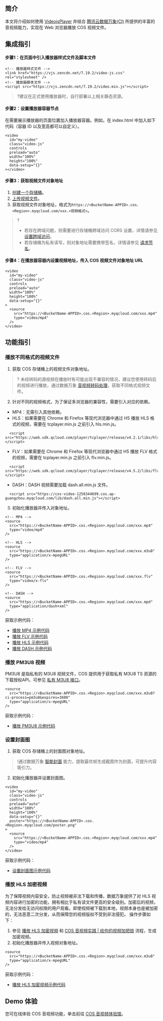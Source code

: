 ## 简介
本文将介绍如何使用 [VideojsPlayer](https://videojs.com/) 并结合 [腾讯云数据万象(CI)](https://cloud.tencent.com/document/product/460/47503) 所提供的丰富的音视频能力，实现在 Web 浏览器播放 COS 视频文件。

## 集成指引
#### 步骤1：在页面中引入播放器样式文件及脚本文件
```
<!-- 播放器样式文件 -->
<link href="https://vjs.zencdn.net/7.19.2/video-js.css" rel="stylesheet" />
<!-- 播放器脚本文件 -->
<script src="https://vjs.zencdn.net/7.19.2/video.min.js"></script>
```

>?建议在正式使用播放器时，自行部署以上相关静态资源。

#### 步骤2：设置播放器容器节点

在需要展示播放器的页面位置加入播放器容器。例如，在 index.html 中加入如下代码（容器 ID 以及宽高都可以自定义）。

```
<video
  id="my-video"
  class="video-js"
  controls
  preload="auto"
  width="100%"
  height="100%"
  data-setup="{}"
></video>
```

#### 步骤3：获取视频文件对象地址
1. [创建一个存储桶](https://cloud.tencent.com/document/product/436/13309)。
2. [上传视频文件](https://cloud.tencent.com/document/product/436/13321)。
3. 获取视频文件对象地址，格式为`https://<BucketName-APPID>.cos.<Region>.myqcloud.com/xxx.<视频格式>`。

>?
> - 若存在跨域问题，则需要进行存储桶跨域访问 CORS 设置，详情请参见 [设置跨域访问](https://cloud.tencent.com/document/product/436/13318)。
> - 若存储桶为私有读写，则对象地址需要携带签名，详情请参见 [请求签名](https://cloud.tencent.com/document/product/436/7778)。

#### 步骤4：在播放器容器内设置视频地址，传入 COS 视频文件对象地址 URL
```
<video
  id="my-video"
  class="video-js"
  controls
  preload="auto"
  width="100%"
  height="100%"
  data-setup="{}"
>
  <source
    src="https://<BucketName-APPID>.cos.<Region>.myqcloud.com/xxx.mp4"
    type="video/mp4"
  />
</video>
```

## 功能指引

### 播放不同格式的视频文件
1. 获取 COS 存储桶上的视频文件对象地址。
>? 未经转码的源视频在播放时有可能出现不兼容的情况，建议您使用转码后的视频进行播放，通过数据万象 [音视频转码处理](https://cloud.tencent.com/document/product/460/47509)，获取不同格式视频文件。
2. 针对不同的视频格式，为了保证多浏览器的兼容性，需要引入对应的依赖。
 - MP4：无需引入其他依赖。
 - HLS：如果需要在 Chrome 和 Firefox 等现代浏览器中通过 H5 播放 HLS 格式的视频，需要在 tcplayer.min.js 之前引入 hls.min.js。
```
  <script src="https://web.sdk.qcloud.com/player/tcplayer/release/v4.2.1/libs/hls.min.0.13.2m.js"></script>
```
 - FLV：如果需要在 Chrome 和 Firefox 等现代浏览器中通过 H5 播放 FLV 格式的视频，需要在 tcplayer.min.js 之前引入 flv.min.js。
```
  <script src="https://web.sdk.qcloud.com/player/tcplayer/release/v4.5.2/libs/flv.min.1.6.2.js"></script>
```
 - DASH：DASH 视频需要加载 dash.all.min.js 文件。
```
  <script src="https://cos-video-1258344699.cos.ap-guangzhou.myqcloud.com/lib/dash.all.min.js"></script>
```
3. 初始化播放器并传入对象地址。
```
<!-- MP4 -->
<source
  src="https://<BucketName-APPID>.cos.<Region>.myqcloud.com/xxx.mp4"
  type="video/mp4"
/>

<!-- HLS -->
<source
  src="https://<BucketName-APPID>.cos.<Region>.myqcloud.com/xxx.m3u8"
  type="application/x-mpegURL"
/>

<!-- FLV -->
<source
  src="https://<BucketName-APPID>.cos.<Region>.myqcloud.com/xxx.flv"
  type="video/x-flv"
/>

<!-- DASH -->
<source
  src="https://<BucketName-APPID>.cos.<Region>.myqcloud.com/xxx.mpd"
  type="application/dash+xml"
/>
```

获取示例代码：
- [播放 MP4 示例代码](https://github.com/tencentyun/cos-demo/blob/main/cos-video/examples/web/videojs/mp4.html)
- [播放 FLV 示例代码](https://github.com/tencentyun/cos-demo/blob/main/cos-video/examples/web/videojs/flv.html)
- [播放 HLS 示例代码](https://github.com/tencentyun/cos-demo/blob/main/cos-video/examples/web/videojs/m3u8.html)
- [播放 DASH 示例代码](https://github.com/tencentyun/cos-demo/blob/main/cos-video/examples/web/videojs/dash.html)

### 播放 PM3U8 视频
PM3U8 是指私有的 M3U8 视频文件，COS 提供用于获取私有 M3U8 TS 资源的下载授权API，可参见 [私有 M3U8 接口](https://cloud.tencent.com/document/product/436/73189)。
```
<source
  src="https://<BucketName-APPID>.cos.<Region>.myqcloud.com/xxx.m3u8?ci-process=pm3u8&expires=3600"
  type="application/x-mpegURL"
/>
```

获取示例代码：
- [播放 PM3U8 示例代码](https://github.com/tencentyun/cos-demo/blob/main/cos-video/examples/web/videojs/pm3u8.html)

### 设置封面图
1. 获取 COS 存储桶上的封面图对象地址。
>!通过数据万象 [智能封面](https://cloud.tencent.com/document/product/460/47508) 能力，提取最优帧生成截图作为封面，可提升内容吸引力。
2. 初始化播放器并设置封面图。
```
<video
  id="my-video"
  class="video-js"
  controls
  preload="auto"
  width="100%"
  height="100%"
  data-setup="{}"
  poster="https://<BucketName-APPID>.cos.<Region>.myqcloud.com/poster.png"
>
  <source
    src="https://<BucketName-APPID>.cos.<Region>.myqcloud.com/xxx.mp4"
    type="video/mp4"
  />
</video>
```

获取示例代码：
- [设置封面图示例代码](https://github.com/tencentyun/cos-demo/blob/main/cos-video/examples/web/videojs/poster.html)

### 播放 HLS 加密视频
为了保障视频内容安全，防止视频被非法下载和传播，数据万象提供了对 HLS 视频内容进行加密的功能，拥有相比于私有读文件更高的安全级别。加密后的视频，无法分发给无访问权限的用户观看。即使视频被下载到本地，视频本身也是被加密的，无法恶意二次分发，从而保障您的视频版权不受到非法侵犯。
操作步骤如下：
1. 参见 [播放 HLS 加密视频](https://cloud.tencent.com/document/product/436/63989) 和 [COS 音视频实践 | 给你的视频加把锁](https://mp.weixin.qq.com/s/4f-GKyAG0S-FcZ2BZCn7jA) 流程，生成加密视频。
2. 初始化播放器并传入视频对象地址。
```
<source
  src="https://<BucketName-APPID>.cos.<Region>.myqcloud.com/xxx.m3u8"
  type="application/x-mpegURL"
/>
```

获取示例代码：
- [播放 HLS 加密视频示例代码](https://github.com/tencentyun/cos-demo/blob/main/cos-video/examples/web/videojs/m3u8.html)

## Demo 体验
您可在线体验 COS 音视频功能，单击前往 [COS 音视频体验馆](https://cloud.tencent.com/document/product/436/77751)。

